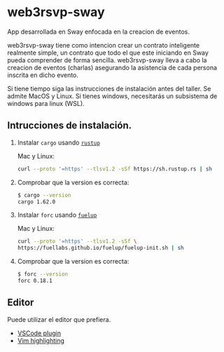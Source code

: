 # web3rsvp-sway

App desarrollada en Sway enfocada en la creacion de eventos.

web3rsvp-sway tiene como intencion crear un contrato inteligente realmente simple, un contrato que todo el que este iniciando en Sway pueda comprender de forma sencilla. web3rsvp-sway lleva a cabo la creacion de eventos (charlas) asegurando la asistencia de cada persona inscrita en dicho evento.


Si tiene tiempo siga las instrucciones de instalación antes del taller. Se admite MacOS y Linux. Si tienes windows, necesitarás un subsistema de windows para linux (WSL).


## Intrucciones de instalación.

1. Instalar `cargo` usando [`rustup`](https://www.rust-lang.org/tools/install)

    Mac y Linux:
    ```bash
    curl --proto '=https' --tlsv1.2 -sSf https://sh.rustup.rs | sh
    ```

2. Comprobar que la version es correcta:

    ```bash
    $ cargo --version
    cargo 1.62.0
    ```

3. Instalar `forc` usando [`fuelup`](https://fuellabs.github.io/sway/v0.18.1/introduction/installation.html#installing-from-pre-compiled-binaries)

    Mac y Linux:
    ```bash
    curl --proto '=https' --tlsv1.2 -sSf \
    https://fuellabs.github.io/fuelup/fuelup-init.sh | sh
    ```

4. Comprobar que la version es correcta:

    ```bash
    $ forc --version
    forc 0.18.1
    ```

## Editor

Puede utilizar el editor que prefiera.

- [VSCode plugin](https://marketplace.visualstudio.com/items?itemName=FuelLabs.sway-vscode-plugin)
- [Vim highlighting](https://github.com/FuelLabs/sway.vim)
